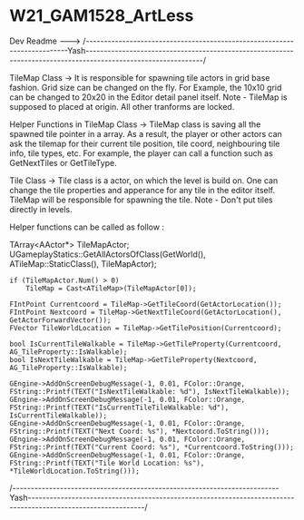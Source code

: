 # W21_GAM1528_ArtLess

Dev Readme --->
/-------------------------------------------------------------------------Yash--------------------------------------------------------------------------------------------------------------/

TileMap Class ->  It is responsible for spawning tile actors in grid base fashion. Grid size can be changed on the fly. 
		  For Example, the 10x10 grid can be changed to 20x20 in the Editor detail panel itself.
		  Note - TileMap is supposed to placed at origin. All other tranforms are locked.

Helper Functions in TileMap Class -> TileMap class is saving all the spawned tile pointer in a array.
				     As a result, the player or other actors can ask the tilemap for their current tile position, tile coord, neighbouring tile info, tile types, etc.
				     For example, the player can call a function such as GetNextTiles or GetTileType.

Tile Class -> Tile class is a actor, on which the level is build on. One can change the tile properties and apperance for any tile in the editor itself. 
	      TileMap will be responsible for spawning the tile. 
	      Note - Don't put tiles directly in levels.

Helper functions can be called as follow :

TArray<AActor*> TileMapActor;
	UGameplayStatics::GetAllActorsOfClass(GetWorld(), ATileMap::StaticClass(), TileMapActor);
	
	if (TileMapActor.Num() > 0)
		TileMap = Cast<ATileMap>(TileMapActor[0]);

	FIntPoint Currentcoord = TileMap->GetTileCoord(GetActorLocation());
	FIntPoint Nextcoord = TileMap->GetNextTileCoord(GetActorLocation(), GetActorForwardVector());
	FVector TileWorldLocation = TileMap->GetTilePosition(Currentcoord);

	bool IsCurrentTileWalkable = TileMap->GetTileProperty(Currentcoord, AG_TileProperty::IsWalkable);
	bool IsNextTileWalkable = TileMap->GetTileProperty(Nextcoord, AG_TileProperty::IsWalkable);
	
	GEngine->AddOnScreenDebugMessage(-1, 0.01, FColor::Orange, FString::Printf(TEXT("IsNextTileWalkable: %d"), IsNextTileWalkable));
	GEngine->AddOnScreenDebugMessage(-1, 0.01, FColor::Orange, FString::Printf(TEXT("IsCurrentTileTileWalkable: %d"), IsCurrentTileWalkable));
	GEngine->AddOnScreenDebugMessage(-1, 0.01, FColor::Orange, FString::Printf(TEXT("Next Coord: %s"), *Nextcoord.ToString()));
	GEngine->AddOnScreenDebugMessage(-1, 0.01, FColor::Orange, FString::Printf(TEXT("Current Coord: %s"), *Currentcoord.ToString()));
	GEngine->AddOnScreenDebugMessage(-1, 0.01, FColor::Orange, FString::Printf(TEXT("Tile World Location: %s"), *TileWorldLocation.ToString()));


/-------------------------------------------------------------------------Yash--------------------------------------------------------------------------------------------------------------/